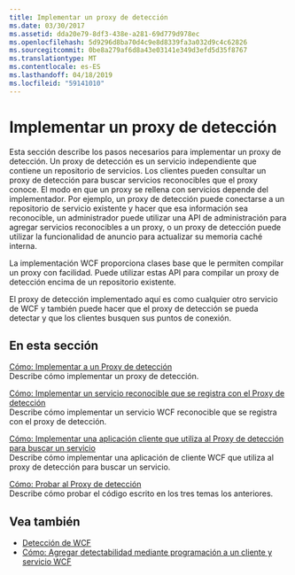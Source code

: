 ```yaml
---
title: Implementar un proxy de detección
ms.date: 03/30/2017
ms.assetid: dda20e79-8df3-438e-a281-69d779d978ec
ms.openlocfilehash: 5d9296d8ba70d4c9e8d8339fa3a032d9c4c62826
ms.sourcegitcommit: 0be8a279af6d8a43e03141e349d3efd5d35f8767
ms.translationtype: MT
ms.contentlocale: es-ES
ms.lasthandoff: 04/18/2019
ms.locfileid: "59141010"
---
```

# <a name="implementing-a-discovery-proxy"></a>Implementar un proxy de detección
Esta sección describe los pasos necesarios para implementar un proxy de detección. Un proxy de detección es un servicio independiente que contiene un repositorio de servicios. Los clientes pueden consultar un proxy de detección para buscar servicios reconocibles que el proxy conoce. El modo en que un proxy se rellena con servicios depende del implementador. Por ejemplo, un proxy de detección puede conectarse a un repositorio de servicio existente y hacer que esa información sea reconocible, un administrador puede utilizar una API de administración para agregar servicios reconocibles a un proxy, o un proxy de detección puede utilizar la funcionalidad de anuncio para actualizar su memoria caché interna.  
  
 La implementación WCF proporciona clases base que le permiten compilar un proxy con facilidad. Puede utilizar estas API para compilar un proxy de detección encima de un repositorio existente.  
  
 El proxy de detección implementado aquí es como cualquier otro servicio de WCF y también puede hacer que el proxy de detección se pueda detectar y que los clientes busquen sus puntos de conexión.  
  
## <a name="in-this-section"></a>En esta sección  
 [Cómo: Implementar a un Proxy de detección](../../../../docs/framework/wcf/feature-details/how-to-implement-a-discovery-proxy.md)  
 Describe cómo implementar un proxy de detección.  
  
 [Cómo: Implementar un servicio reconocible que se registra con el Proxy de detección](../../../../docs/framework/wcf/feature-details/discoverable-service-that-registers-with-the-discovery-proxy.md)  
 Describe cómo implementar un servicio WCF reconocible que se registra con el proxy de detección.  
  
 [Cómo: Implementar una aplicación cliente que utiliza al Proxy de detección para buscar un servicio](../../../../docs/framework/wcf/feature-details/client-app-discovery-proxy-to-find-a-service.md)  
 Describe cómo implementar una aplicación de cliente WCF que utiliza al proxy de detección para buscar un servicio.  
  
 [Cómo: Probar al Proxy de detección](../../../../docs/framework/wcf/feature-details/how-to-test-the-discovery-proxy.md)  
 Describe cómo probar el código escrito en los tres temas los anteriores.  
  
## <a name="see-also"></a>Vea también

- [Detección de WCF](../../../../docs/framework/wcf/feature-details/wcf-discovery.md)
- [Cómo: Agregar detectabilidad mediante programación a un cliente y servicio WCF](../../../../docs/framework/wcf/feature-details/how-to-programmatically-add-discoverability-to-a-wcf-service-and-client.md)
